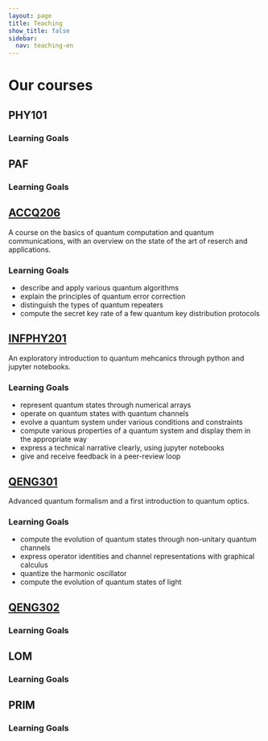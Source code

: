 ```yaml
---
layout: page
title: Teaching
show_title: false
sidebar:
  nav: teaching-en
---
```


# Our courses

## PHY101

### Learning Goals

## PAF

### Learning Goals

## [ACCQ206](/teaching/ACCQ206/ACCQ206.html)
A course on the basics of quantum computation and quantum communications, with an overview on the state of the art of reserch and applications.
### Learning Goals
- describe and apply various quantum algorithms 
- explain the principles of quantum error correction
- distinguish the types of quantum repeaters
- compute the secret key rate of a few quantum key distribution protocols

## [INFPHY201](/teaching/INFPHY201/INFPHY201.html)
An exploratory introduction to quantum mehcanics through python and jupyter notebooks.
### Learning Goals
- represent quantum states through numerical arrays
- operate on quantum states with quantum channels 
- evolve a quantum system under various conditions and constraints
- compute various properties of a quantum system and display them in the appropriate way
- express a technical narrative clearly, using jupyter notebooks
- give and receive feedback in a peer-review loop

## [QENG301](/teaching/QEng/QEng301.html)
Advanced quantum formalism and a first introduction to quantum optics.
### Learning Goals
- compute the evolution of quantum states through non-unitary quantum channels
- express operator identities and channel representations with graphical calculus
- quantize the harmonic oscillator
- compute the evolution of quantum states of light 

## [QENG302](/teaching/QEng/QEng302.html)

### Learning Goals


## LOM

### Learning Goals


## PRIM

### Learning Goals